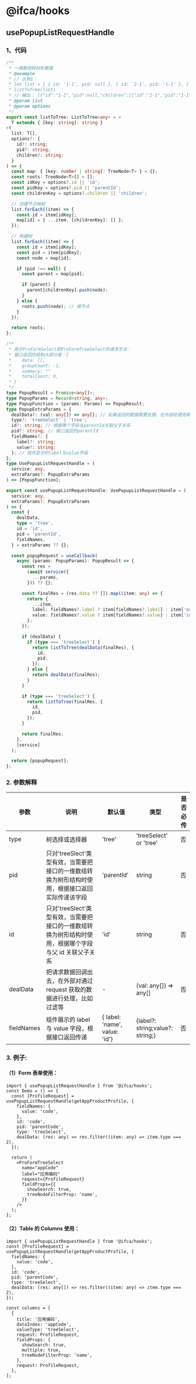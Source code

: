 # @ifca/hooks

## usePopupListRequestHandle

### 1、代码

```ts
/**
 * 一维数组转树形数据
 * @example
 * // 示例1：
 * let list = [ { id: '1-1', pid: null }, { id: '2-1', pid: '1-1' }, { id: '2-21', pid: '1-1' }, { id: '3-1', pid: '2-1' } ]
 * listToTree(list)
 * // 输出： [{"id":"1-1","pid":null,"children":[{"id":"2-1","pid":"1-1","children":[{"id":"3-1","pid":"2-1","children":[]}]},{"id":"2-21","pid":"1-1","children":[]}]}]
 * @param list
 * @param options
 */
export const listToTree: ListToTree<any> = <
  T extends { [key: string]: string }
>(
  list: T[],
  options?: {
    id?: string;
    pid?: string;
    children?: string;
  }
) => {
  const map: { [key: number | string]: TreeNode<T> } = {};
  const roots: TreeNode<T>[] = [];
  const idKey = options?.id || 'id';
  const pidKey = options?.pid || 'parentId';
  const childrenKey = options?.children || 'children';

  // 创建节点映射
  list.forEach((item) => {
    const id = item[idKey];
    map[id] = { ...item, [childrenKey]: [] };
  });

  // 构建树
  list.forEach((item) => {
    const id = item[idKey];
    const pid = item[pidKey];
    const node = map[id];

    if (pid !== null) {
      const parent = map[pid];

      if (parent) {
        parent[childrenKey].push(node);
      }
    } else {
      roots.push(node); // 根节点
    }
  });

  return roots;
};
```

```ts
/**
 * 用于ProFormSelect和ProFormTreeSelect的请求方法：
 * 接口返回的结构大部分是：{
 *    data: [],
 *    groupCount: -1,
 *    summary: ""
 *    totalCount: 0,
 * }
 */
type PopupResult = Promise<any[]>;
type PopupParams = Record<string, any>;
type PopupFunction = (params: Params) => PopupResult;
type PopupExtraParams = {
  dealData?: (val: any[]) => any[]; // 如果返回的数据需要处理，在外部处理完再返回
  type?: 'treeSelect' | 'tree';
  id?: string; // 根据哪个字段与parentId关联父子关系
  pid?: string; // 接口返回的parentId
  fieldNames?: {
    label?: string;
    value?: string;
  }; // 组件显示的label与value字段
};
type UsePopupListRequestHandle = (
  service: any,
  extraParams?: PopupExtraParams
) => [PopupFunction];

export const usePopupListRequestHandle: UsePopupListRequestHandle = (
  service: any,
  extraParams?: PopupExtraParams
) => {
  const {
    dealData,
    type = 'tree',
    id = 'id',
    pid = 'parentId',
    fieldNames,
  } = extraParams ?? {};

  const popupRequest = useCallback(
    async (params: PopupParams): PopupResult => {
      const res =
        (await service({
          ...params,
        })) ?? {};

      const finalRes = (res.data ?? []).map((item: any) => {
        return {
          ...item,
          label: fieldNames?.label ? item[fieldNames?.label] : item['name'],
          value: fieldNames?.value ? item[fieldNames?.value] : item['id'],
        };
      });

      if (dealData) {
        if (type === 'treeSelect') {
          return listToTree(dealData(finalRes), {
            id,
            pid,
          });
        } else {
          return dealData(finalRes);
        }
      }

      if (type === 'treeSelect') {
        return listToTree(finalRes, {
          id,
          pid,
        });
      }

      return finalRes;
    },
    [service]
  );

  return [popupRequest];
};
```

### 2. 参数解释

| 参数       | 说明                                                                                                  | 默认值                        | 类型                             | 是否必传 |
| ---------- | ----------------------------------------------------------------------------------------------------- | ----------------------------- | -------------------------------- | -------- |
| type       | 树选择或选择器                                                                                        | 'tree'                        | 'treeSelect' or 'tree'           | 否       |
| pid        | 只对'treeSlect'类型有效，当需要把接口的一维数组转换为树形结构时使用，根据接口返回实际传递该字段       | 'parentId'                    | string                           | 否       |
| id         | 只对'treeSlect'类型有效，当需要把接口的一维数组转换为树形结构时使用，根据哪个字段与父 id 关联父子关系 | 'id'                          | string                           | 否       |
| dealData   | 把请求数据回调出去，在外部对通过 request 获取的数据进行处理，比如过滤等                               | -                             | (val: any[]) => any[]            | 否       |
| fieldNames | 组件展示的 label 与 value 字段，根据接口返回传递                                                      | { label: 'name', value: 'id'} | {label?: string;value?: string;} | 否       |

### 3. 例子:

#### （1）Form 表单使用：

```tsx
import { usePopupListRequestHandle } from '@ifca/hooks';
const Demo = () => {
  const [ProfileRequest] = usePopupListRequestHandle(getAppProductProfile, {
    fieldNames: {
      value: 'code',
    },
    id: 'code',
    pid: 'parentCode',
    type: 'treeSelect',
    dealData: (res: any) => res.filter((item: any) => item.type === 2),
  });

  return (
    <ProFormTreeSelect
      name="appCode"
      label="应用编码"
      request={ProfileRequest}
      fieldProps={{
        showSearch: true,
        treeNodeFilterProp: 'name',
      }}
    />
  );
};
```

#### （2）Table 的 Columns 使用：

```tsx
import { usePopupListRequestHandle } from '@ifca/hooks';
const [ProfileRequest] = usePopupListRequestHandle(getAppProductProfile, {
  fieldNames: {
    value: 'code',
  },
  id: 'code',
  pid: 'parentCode',
  type: 'treeSelect',
  dealData: (res: any[]) => res.filter((item: any) => item.type === 2),
});

const columns = [
  {
    title: '应用编码',
    dataIndex: 'appCode',
    valueType: 'treeSelect',
    request: ProfileRequest,
    fieldProps: {
      showSearch: true,
      multiple: true,
      treeNodeFilterProp: 'name',
    },
    request: ProfileRequest,
  },
];
```
